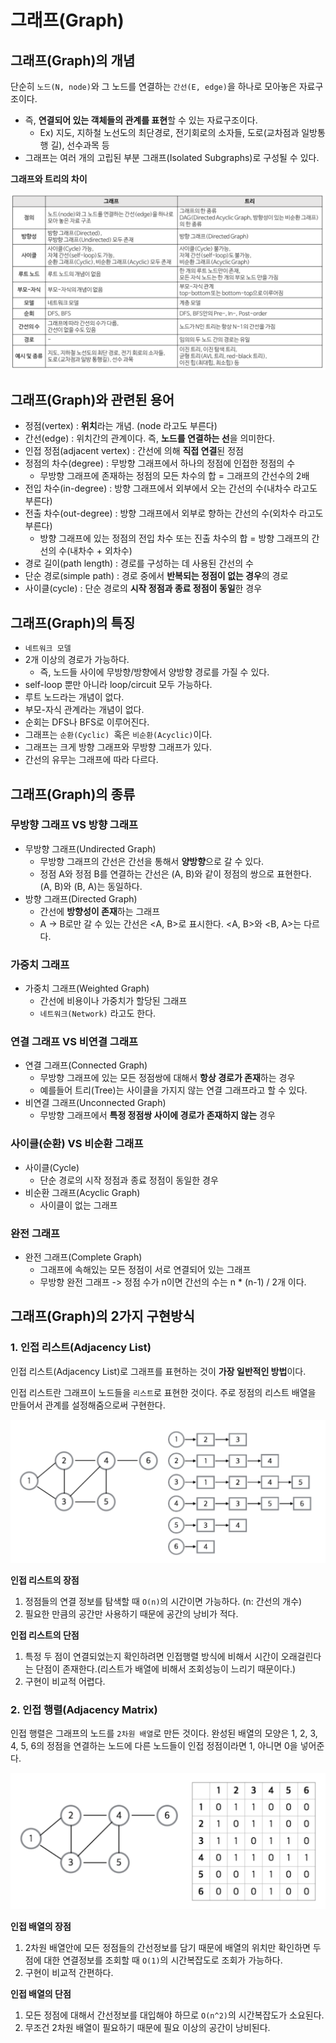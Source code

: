# 그래프(Graph)

## 그래프(Graph)의 개념

단순히 `노드(N, node)`와 그 노드를 연결하는 `간선(E, edge)`을 하나로 모아놓은 자료구조이다.

- 즉, **연결되어 있는 객체들의 관계를 표현**할 수 있는 자료구조이다.
	- Ex) 지도, 지하철 노선도의 최단경로, 전기회로의 소자들, 도로(교차점과 일방통행 길), 선수과목 등
- 그래프는 여러 개의 고립된 부분 그래프(Isolated Subgraphs)로 구성될 수 있다.

**그래프와 트리의 차이**

![graph and tree](./images/graph_tree.png)

## 그래프(Graph)와 관련된 용어

- 정점(vertex) : **위치**라는 개념. (node 라고도 부른다)
- 간선(edge) : 위치간의 관계이다. 즉, **노드를 연결하는 선**을 의미한다.
- 인접 정점(adjacent vertex) : 간선에 의해 **직접 연결**된 정점
- 정점의 차수(degree) : 무방향 그래프에서 하나의 정점에 인접한 정점의 수
	- 무방향 그래프에 존재하는 정점의 모든 차수의 합 = 그래프의 간선수의 2배
- 전입 차수(in-degree) : 방향 그래프에서 외부에서 오는 간선의 수(내차수 라고도 부른다)
- 전출 차수(out-degree) : 방향 그래프에서 외부로 향하는 간선의 수(외차수 라고도 부른다)
	- 방향 그래프에 있는 정점의 전입 차수 또는 진출 차수의 합 = 방향 그래프의 간선의 수(내차수 + 외차수)
- 경로 길이(path length) : 경로를 구성하는 데 사용된 간선의 수
- 단순 경로(simple path) : 경로 중에서 **반복되는 정점이 없는 경우**의 경로
- 사이클(cycle) : 단순 경로의 **시작 정점과 종료 정점이 동일**한 경우

## 그래프(Graph)의 특징

- `네트워크 모델`
- 2개 이상의 경로가 가능하다.
	- 즉, 노드들 사이에 무방향/방향에서 양방향 경로를 가질 수 있다.
- self-loop 뿐만 아니라 loop/circuit 모두 가능하다.
- 루트 노드라는 개념이 없다.
- 부모-자식 관계라는 개념이 없다.
- 순회는 DFS나 BFS로 이루어진다.
- 그래프는 `순환(Cyclic) `혹은 `비순환(Acyclic)`이다.
- 그래프는 크게 방향 그래프와 무방향 그래프가 있다.
- 간선의 유무는 그래프에 따라 다르다.

## 그래프(Graph)의 종류

### 무방향 그래프 VS 방향 그래프

- 무방향 그래프(Undirected Graph)
	- 무방향 그래프의 간선은 간선을 통해서 **양방향**으로 갈 수 있다.
	- 정점 A와 정점 B를 연결하는 간선은 (A, B)와 같이 정점의 쌍으로 표현한다. (A, B)와 (B, A)는 동일하다.
- 방향 그래프(Directed Graph)
	- 간선에 **방향성이 존재**하는 그래프
	- A -> B로만 갈 수 있는 간선은 <A, B>로 표시한다. <A, B>와 <B, A>는 다르다.

### 가중치 그래프

- 가중치 그래프(Weighted Graph)
	- 간선에 비용이나 가중치가 할당된 그래프
	- `네트워크(Network)` 라고도 한다.

### 연결 그래프 VS 비연결 그래프

- 연결 그래프(Connected Graph)
	- 무방향 그래프에 있는 모든 정점쌍에 대해서 **항상 경로가 존재**하는 경우
	- 예를들어 트리(Tree)는 사이클을 가지지 않는 연결 그래프라고 할 수 있다.
- 비연결 그래프(Unconnected Graph)
	- 무방향 그래프에서 **특정 정점쌍 사이에 경로가 존재하지 않는** 경우

### 사이클(순환) VS 비순환 그래프

- 사이클(Cycle)
	- 단순 경로의 시작 정점과 종료 정점이 동일한 경우
- 비순환 그래프(Acyclic Graph)
	- 사이클이 없는 그래프

### 완전 그래프

- 완전 그래프(Complete Graph)
	- 그래프에 속해있는 모든 정점이 서로 연결되어 있는 그래프
	- 무방향 완전 그래프 -> 정점 수가 n이면 간선의 수는 n * (n-1) / 2개 이다.

## 그래프(Graph)의 2가지 구현방식

### 1. 인접 리스트(Adjacency List)

인접 리스트(Adjacency List)로 그래프를 표현하는 것이 **가장 일반적인 방법**이다.

인접 리스트란 그래프이 노드들을 `리스트`로 표현한 것이다. 주로 정점의 리스트 배열을 만들어서 관계를 설정해줌으로써 구현한다.

![Adjacency List](./images/adjacency_list.png)

**인접 리스트의 장점**

1. 정점들의 연결 정보를 탐색할 때 `O(n)`의 시간이면 가능하다. (n: 간선의 개수)
2. 필요한 만큼의 공간만 사용하기 때문에 공간의 낭비가 적다.

**인접 리스트의 단점**

1. 특정 두 점이 연결되었는지 확인하려면 인접행렬 방식에 비해서 시간이 오래걸린다는 단점이 존재한다.(리스트가 배열에 비해서 조회성능이 느리기 때문이다.)
2. 구현이 비교적 어렵다.

### 2. 인접 행렬(Adjacency Matrix)

인접 행렬은 그래프의 노드를 `2차원 배열`로 만든 것이다. 완성된 배열의 모양은 1, 2, 3, 4, 5, 6의 정점을 연결하는 노드에 다른 노드들이 인접 정점이라면 1, 아니면 0을 넣어준다.

![Adjacency Matrix](./images/adjacency_matrix.png)

**인접 배열의 장점**

1. 2차원 배열안에 모든 정점들의 간선정보를 담기 때문에 배열의 위치만 확인하면 두 점에 대한 연결정보를 조회할 때 `O(1)`의 시간복잡도로 조회가 가능하다.
2. 구현이 비교적 간편하다.

**인접 배열의 단점**

1. 모든 정점에 대해서 간선정보를 대입해야 하므로 `O(n^2)`의 시간복잡도가 소요된다.
2. 무조건 2차원 배열이 필요하기 때문에 필요 이상의 공간이 낭비된다.